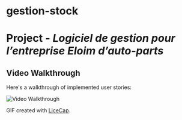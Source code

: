# gestion-stock
# Project - *Logiciel de gestion pour  l’entreprise Eloim d’auto-parts*



## Video Walkthrough

Here's a walkthrough of implemented user stories:

<img src='Walkthrough.gif' title='Video Walkthrough' width='' alt='Video Walkthrough' />

GIF created with [LiceCap](http://www.cockos.com/licecap/).
